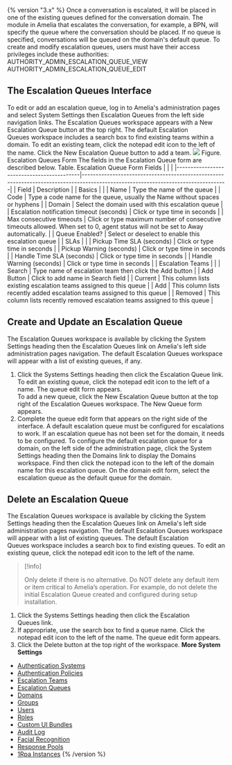 {% version "3.x" %}
Once a conversation is escalated, it will be placed in one of the existing queues defined for the conversation domain. The module in Amelia that escalates the conversation, for example, a BPN, will specify the queue where the conversation should be placed. If no queue is specified, conversations will be queued on the domain's default queue.
To create and modify escalation queues, users must have their access privileges include these authorities:
AUTHORITY_ADMIN_ESCALATION_QUEUE_VIEW  
AUTHORITY_ADMIN_ESCALATION_QUEUE_EDIT
## The Escalation Queues Interface
To edit or add an escalation queue, log in to Amelia's administration pages and select System Settings then Escalation Queues from the left side navigation links. The Escalation Queues workspace appears with a New Escalation Queue button at the top right.
The default Escalation Queues workspace includes a search box to find existing teams within a domain. To edit an existing team, click the notepad edit icon to the left of the name. Click the New Escalation Queue button to add a team.
![](https://docs.ipsoft.com/download/attachments/11937818/image2018-11-20_12-55-34.png)
Figure. Escalation Queues Form
The fields in the Escalation Queue form are described below.
Table. Escalation Queue Form Fields
|                                           |                                                                                                                                  |
|-------------------------------------------|----------------------------------------------------------------------------------------------------------------------------------|
| Field                                     | Description                                                                                                                      |
| Basics                                    |                                                                                                                                  |
| Name                                      | Type the name of the queue                                                                                                       |
| Code                                      | Type a code name for the queue, usually the Name without spaces or hyphens                                                       |
| Domain                                    | Select the domain used with this escalation queue                                                                                |
| Escalation notification timeout (seconds) | Click or type time in seconds                                                                                                    |
| Max consecutive timeouts                  | Click or type maximum number of consecutive timeouts allowed. When set to 0, agent status will not be set to Away automatically. |
| Queue Enabled?                            | Select or deselect to enable this escalation queue                                                                               |
| SLAs                                      |                                                                                                                                  |
| Pickup Time SLA (seconds)                 | Click or type time in seconds                                                                                                    |
| Pickup Warning (seconds)                  | Click or type time in seconds                                                                                                    |
| Handle Time SLA (seconds)                 | Click or type time in seconds                                                                                                    |
| Handle Warning (seconds)                  | Click or type time in seconds                                                                                                    |
| Escalation Teams                          |                                                                                                                                  |
| Search                                    | Type name of escalation team then click the Add button                                                                           |
| Add Button                                | Click to add name in Search field                                                                                                |
| Current                                   | This column lists existing escalation teams assigned to this queue                                                               |
| Add                                       | This column lists recently added escalation teams assigned to this queue                                                         |
| Removed                                   | This column lists recently removed escalation teams assigned to this queue                                                       |
## Create and Update an Escalation Queue
The Escalation Queues workspace is available by clicking the System Settings heading then the Escalation Queues link on Amelia's left side administration pages navigation. The default Escalation Queues workspace will appear with a list of existing queues, if any.
1.  Click the Systems Settings heading then click the Escalation Queue link.  
    To edit an existing queue, click the notepad edit icon to the left of a name. The queue edit form appears.  
    To add a new queue, click the New Escalation Queue button at the top right of the Escalation Queues workspace. The New Queue form appears.
2.  Complete the queue edit form that appears on the right side of the interface.
A default escalation queue must be configured for escalations to work. If an escalation queue has not been set for the domain, it needs to be configured.
To configure the default escalation queue for a domain, on the left side of the administration page, click the System Settings heading then the Domains link to display the Domains workspace. Find then click the notepad icon to the left of the domain name for this escalation queue. On the domain edit form, select the escalation queue as the default queue for the domain. 
## Delete an Escalation Queue
The Escalation Queues workspace is available by clicking the System Settings heading then the Escalation Queues link on Amelia's left side administration pages navigation. The default Escalation Queues workspace will appear with a list of existing queues.
The default Escalation Queues workspace includes a search box to find existing queues. To edit an existing queue, click the notepad edit icon to the left of the name.
> [!info]  
>
> Only delete if there is no alternative. Do NOT delete any default item or item critical to Amelia’s operation. For example, do not delete the initial Escalation Queue created and configured during setup installation.

1.  Click the Systems Settings heading then click the Escalation Queues link.
2.  If appropriate, use the search box to find a queue name. Click the notepad edit icon to the left of the name. The queue edit form appears.
3.  Click the Delete button at the top right of the workspace.
**More System Settings**
-   [Authentication Systems](Authentication%20Systems)
-   [Authentication Policies](Authentication%20Policies)
-   [Escalation Teams](Escalation%20Teams)
-   [Escalation Queues](Escalation%20Queues)
-   [Domains](Domains)
-   [Groups](Groups)
-   [Users](Users)
-   [Roles](Roles)
-   [Custom UI Bundles](Custom%20UI%20Bundles)
-   [Audit Log](Audit%20Log)
-   [Facial Recognition](Facial%20Recognition)
-   [Response Pools](Response%20Pools)
-   [1Rpa Instances](1Rpa%20Instances)
{% /version %}
